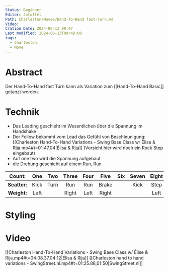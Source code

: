 ```yaml
---
Status: Beginner
Editor: Jotoffel
Path: Charleston/Moves/Hand-To-Hand fast-Turn.md
Video: 
Cration Date: 2024-06-13 09:47
Last modified: 2024-06-13T09:48:00
tags:
  - Charleston
  - Move
---
```

# Abstract
Der Hand-To-Hand fast Turn kann als Variation zum [[Hand-To-Hand Basic]] getanzt werden.

# Technik
- Das Leading geschieht im Wesentlichen über die Spannung im Handshake
- Der Follow bekommt vom Lead das Gefühl von Beschleunigung: [[Charleston Hand-To-Hand Variations - Swing Base Class w⧸ Élise & Rija.mp4#t=01:47.04|Élisa & Rija]] (Vorsicht hier wird noch ein Rock Step eingebaut)
- Auf one two wird die Spannung aufgebaut
- die Drehung geschieht auf einem Run, Run 

|  **Count:**  | One  | Two  | Three | Four | Five  | Six | Seven | Eight |
| :----------: | :--: | :--: | :---: | :--: | :---: | :-: | :---: | :---: |
| **Scatter:** | Kick | Turn |  Run  | Run  | Brake |     | Kick  | Step  |
| **Weight:**  | Left |      | Right | Left | Right |     |       | Left  |
# Styling

# Video
 [[Charleston Hand-To-Hand Variations - Swing Base Class w⧸ Élise & Rija.mp4#t=04:08.37,04:12|Élisa & Rija]]
[[Charleston hand to hand variations - SwingStreet.nl.mp4#t=01:25.88,01:50|SwingStreet.nl]]